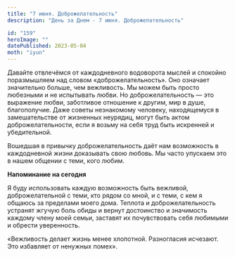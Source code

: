 ```yaml
---
title: "7 июня. Доброжелательность"
description: "День за Днем - 7 июня. Доброжелательность"

id: "159"
heroImage: ""
datePublished: 2023-05-04
moth: "iyun"
---
```


Давайте отвлечёмся от каждодневного водоворота мыслей и спокойно поразмышляем
над словом «доброжелательность». Оно означает значительно больше, чем
вежливость. Мы можем быть просто любезными и не испытывать любви. Но
доброжелательность — это выражение любви, заботливое отношение к другим, мир в
душе, благополучие. Даже советы незнакомому человеку, находящемуся в
замешательстве от жизненных неурядиц, могут быть актом доброжелательности,
если я возьму на себя труд быть искренней и убедительной.

Вошедшая в привычку доброжелательность даёт нам возможность в каждодневной
жизни доказывать свою любовь. Мы часто упускаем это в нашем общении с теми,
кого любим.

**Напоминание на сегодня**

Я буду использовать каждую возможность быть вежливой, доброжелательной с теми,
кто рядом со мной, и с теми, с кем я общаюсь за пределами моего дома. Теплота
и доброжелательность устранят жгучую боль обиды и вернут достоинство и
значимость каждому члену моей семьи, заставят их почувствовать себя любимыми и
обрести уверенность.

«Вежливость делает жизнь менее хлопотной. Разногласия исчезают. Это избавляет
от ненужных помех».
